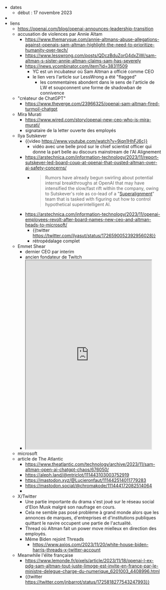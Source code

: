 - dates
	- début : 17 novembre 2023
-
- liens
	- https://openai.com/blog/openai-announces-leadership-transition
	- accusation de violences par Annie Altam
		- https://www.themarysue.com/annie-altmans-abuse-allegations-against-openais-sam-altman-highlight-the-need-to-prioritize-humanity-over-tech/
		- https://www.lesswrong.com/posts/QDczBduZorG4dxZiW/sam-altman-s-sister-annie-altman-claims-sam-has-severely
		- https://news.ycombinator.com/item?id=38311509
			- YC est un incubateur où Sam Altman a officié comme CEO
			- le lien vers l'article sur LessWrong a été "flagged"
				- les commentaires abondent dans le sens de l'article de LW et soupconnent une forme de shadowban de connivence
	- "créateur de ChatGPT"
		- https://www.theverge.com/23966325/openai-sam-altman-fired-turmoil-chatgpt
	- Mira Murati
		- https://www.wired.com/story/openai-new-ceo-who-is-mira-murati/
		- signataire de la letter ouverte des employés
	- Ilya Sutskever
		- {{video https://www.youtube.com/watch?v=9iqn1HhFJ6c}}
			- vidéo avec une belle prod sur le chief scientist officer qui donne la part belle au discours mainstream de l'AI Alignement
		- https://arstechnica.com/information-technology/2023/11/report-sutskever-led-board-coup-at-openai-that-ousted-altman-over-ai-safety-concerns/
			- > Rumors have already begun swirling about potential internal 
			  breakthroughs at OpenAI that may have intensified the slow/fast rift within the company, owing to Sutskever's role as co-lead of a "[Superalignment](https://openai.com/blog/introducing-superalignment)" team that is tasked with figuring out how to control hypothetical superintelligent AI.
		- https://arstechnica.com/information-technology/2023/11/openai-employees-revolt-after-board-names-new-ceo-and-altman-heads-to-microsoft/
			- {{twitter https://twitter.com/ilyasut/status/1726590052392956028}}
			- rétropédalage complet
	- Emmet Shear
		- dernier CEO par interim
		- ancien fondateur de Twitch
		- <iframe src="https://arvr.social/@mpesce/111441594414628873/embed" width="400" height="600" allowfullscreen="allowfullscreen" sandbox="allow-scripts allow-same-origin allow-popups allow-popups-to-escape-sandbox allow-forms"></iframe>
	- microsoft
	- article de The Atlantic
		- https://www.theatlantic.com/technology/archive/2023/11/sam-altman-open-ai-chatgpt-chaos/676050/
		- https://aleph.land/@mtriclot/111443103003752919
		- https://mastodon.xyz/@Lucieronfaut/111442514011779283
		- https://mastodon.social/@chromakode/111444172082514064
		-
	- X/Twitter
		- Une partie importante du drama s'est joué sur le réseau social d'Elon Musk malgré son naufrage en cours.
		- Cela ne semble pas posé problème à grand monde alors que les annonces de marques, d'entreprises et d'institutions publiques quittant le navire occupent une partie de l'actualité.
		- Thread où Altman fait un power move mielleux en direction des employés.
		- Même Biden rejoint Threads
			- https://www.axios.com/2023/11/20/white-house-biden-harris-threads-x-twitter-account
	- Meanwhile l'élite française
		- https://www.lemonde.fr/pixels/article/2023/11/18/openai-l-ex-pdg-sam-altman-tout-juste-limoge-est-invite-en-france-par-le-ministre-delegue-charge-du-numerique_6201003_4408996.html
		- {{twitter https://twitter.com/jnbarrot/status/1725818277543247993}}